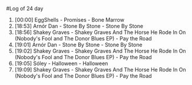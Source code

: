 #Log of 24 day

1. [00:00] EggShells - Promises - Bone Marrow
1. [18:53] Arnór Dan - Stone By Stone - Stone By Stone
1. [18:56] Shakey Graves - Shakey Graves And The Horse He Rode In On (Nobody's Fool and The Donor Blues EP) - Pay the Road
1. [19:01] Arnór Dan - Stone By Stone - Stone By Stone
1. [19:02] Shakey Graves - Shakey Graves And The Horse He Rode In On (Nobody's Fool and The Donor Blues EP) - Pay the Road
1. [19:05] Sóley - Halloween - Halloween
1. [19:09] Shakey Graves - Shakey Graves And The Horse He Rode In On (Nobody's Fool and The Donor Blues EP) - Pay the Road
